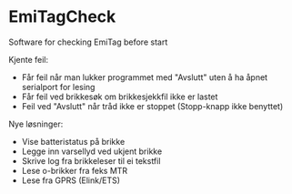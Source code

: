# EmiTagCheck
Software for checking EmiTag before start

Kjente feil:
- Får feil når man lukker programmet med "Avslutt" uten å ha åpnet serialport for lesing
- Får feil ved brikkesøk om brikkesjekkfil ikke er lastet
- Feil ved "Avslutt" når tråd ikke er stoppet (Stopp-knapp ikke benyttet)

Nye løsninger:
- Vise batteristatus på brikke
- Legge inn varsellyd ved ukjent brikke
- Skrive log fra brikkeleser til ei tekstfil
- Lese o-brikker fra feks MTR
- Lese fra GPRS (Elink/ETS)
